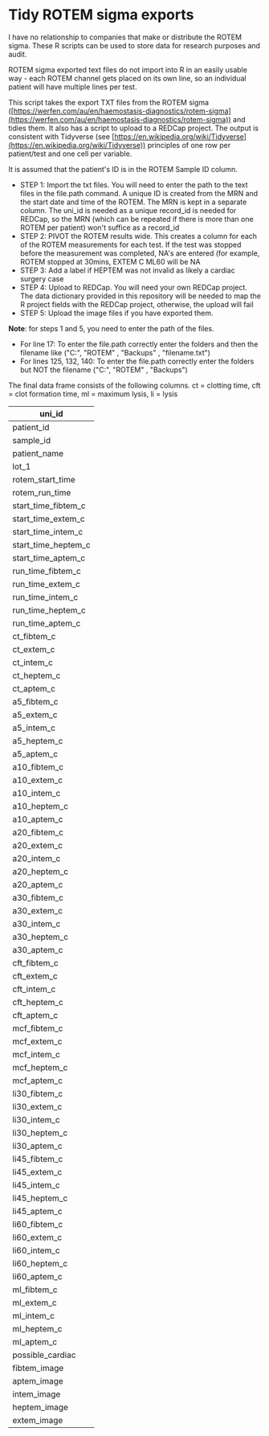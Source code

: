 # Tidy ROTEM sigma exports

I have no relationship to companies that make or distribute the ROTEM sigma. These R scripts can be used to store data for research purposes and audit. 


ROTEM sigma exported text files do not import into R in an easily usable way - each ROTEM channel gets placed on its own line, so an individual patient will have multiple lines per test.

This script takes the export TXT files from the ROTEM sigma ([https://werfen.com/au/en/haemostasis-diagnostics/rotem-sigma](https://werfen.com/au/en/haemostasis-diagnostics/rotem-sigma)) and tidies them. It also has a script to upload to a REDCap project. The output is consistent with Tidyverse (see [https://en.wikipedia.org/wiki/Tidyverse](https://en.wikipedia.org/wiki/Tidyverse)) principles of one row per patient/test and one cell per variable.

  
It is assumed that the patient's ID is in the ROTEM Sample ID column.

  

*   STEP 1: Import the txt files. You will need to enter the path to the text files in the file.path command. A unique ID is created from the MRN and the start date and time of the ROTEM. The MRN is kept in a separate column. The uni\_id is needed as a unique record\_id is needed for REDCap, so the MRN (which can be repeated if there is more than one ROTEM per patient) won't suffice as a record\_id
*   STEP 2: PIVOT the ROTEM results wide. This creates a column for each of the ROTEM measurements for each test. If the test was stopped before the measurement was completed, NA's are entered (for example, ROTEM stopped at 30mins, EXTEM C ML60 will be NA
*   STEP 3: Add a label if HEPTEM was not invalid as likely a cardiac surgery case
*   STEP 4: Upload to REDCap. You will need your own REDCap project. The data dictionary provided in this repository will be needed to map the R project fields with the REDCap project, otherwise, the upload will fail
*   STEP 5: Upload the image files if you have exported them.

  

**Note**: for steps 1 and 5, you need to enter the path of the files.

*   For line 17: To enter the file.path correctly enter the folders and then the filename like ("C:", "ROTEM" , "Backups" , "filename.txt")
*   For lines 125, 132, 140: To enter the file.path correctly enter the folders but NOT the filename ("C:", "ROTEM" , "Backups")

  

The final data frame consists of the following columns. ct = clotting time, cft = clot formation time, ml = maximum lysis, li = lysis

| uni\_id |
| --- |
| patient\_id |
| sample\_id |
| patient\_name |
| lot\_1 |
| rotem\_start\_time |
| rotem\_run\_time |
| start\_time\_fibtem\_c |
| start\_time\_extem\_c |
| start\_time\_intem\_c |
| start\_time\_heptem\_c |
| start\_time\_aptem\_c |
| run\_time\_fibtem\_c |
| run\_time\_extem\_c |
| run\_time\_intem\_c |
| run\_time\_heptem\_c |
| run\_time\_aptem\_c |
| ct\_fibtem\_c |
| ct\_extem\_c |
| ct\_intem\_c |
| ct\_heptem\_c |
| ct\_aptem\_c |
| a5\_fibtem\_c |
| a5\_extem\_c |
| a5\_intem\_c |
| a5\_heptem\_c |
| a5\_aptem\_c |
| a10\_fibtem\_c |
| a10\_extem\_c |
| a10\_intem\_c |
| a10\_heptem\_c |
| a10\_aptem\_c |
| a20\_fibtem\_c |
| a20\_extem\_c |
| a20\_intem\_c |
| a20\_heptem\_c |
| a20\_aptem\_c |
| a30\_fibtem\_c |
| a30\_extem\_c |
| a30\_intem\_c |
| a30\_heptem\_c |
| a30\_aptem\_c |
| cft\_fibtem\_c |
| cft\_extem\_c |
| cft\_intem\_c |
| cft\_heptem\_c |
| cft\_aptem\_c |
| mcf\_fibtem\_c |
| mcf\_extem\_c |
| mcf\_intem\_c |
| mcf\_heptem\_c |
| mcf\_aptem\_c |
| li30\_fibtem\_c |
| li30\_extem\_c |
| li30\_intem\_c |
| li30\_heptem\_c |
| li30\_aptem\_c |
| li45\_fibtem\_c |
| li45\_extem\_c |
| li45\_intem\_c |
| li45\_heptem\_c |
| li45\_aptem\_c |
| li60\_fibtem\_c |
| li60\_extem\_c |
| li60\_intem\_c |
| li60\_heptem\_c |
| li60\_aptem\_c |
| ml\_fibtem\_c |
| ml\_extem\_c |
| ml\_intem\_c |
| ml\_heptem\_c |
| ml\_aptem\_c |
| possible\_cardiac |
| fibtem\_image |
| aptem\_image |
| intem\_image |
| heptem\_image |
| extem\_image |

